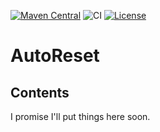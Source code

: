 [![Maven Central](https://maven-badges.herokuapp.com/maven-central/com.rickbusarow.autoreset/api/badge.svg)](https://maven-badges.herokuapp.com/maven-central/com.rickbusarow.autoreset/api)
![CI](https://github.com/RBusarow/autoreset/workflows/CI/badge.svg)
[![License](https://img.shields.io/badge/License-Apache%202.0-blue.svg)](https://opensource.org/licenses/Apache-2.0)

# AutoReset

## Contents
<!--- TOC -->
<!--- END -->

I promise I'll put things here soon.
